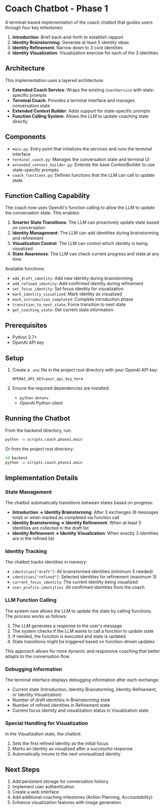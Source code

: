 # Coach Chatbot - Phase 1

A terminal-based implementation of the coach chatbot that guides users through four key milestones:

1. **Introduction**: Brief back-and-forth to establish rapport
2. **Identity Brainstorming**: Generate at least 5 identity ideas
3. **Identity Refinement**: Narrow down to 3 core identities
4. **Identity Visualization**: Visualization exercise for each of the 3 identities

## Architecture

This implementation uses a layered architecture:

- **Extended Coach Service**: Wraps the existing `CoachService` with state-specific prompts
- **Terminal Coach**: Provides a terminal interface and manages conversation state
- **Extended Context Builder**: Adds support for state-specific prompts
- **Function Calling System**: Allows the LLM to update coaching state directly

## Components

- `main.py`: Entry point that initializes the services and runs the terminal interface
- `terminal_coach.py`: Manages the conversation state and terminal UI
- `extended_context_builder.py`: Extends the base ContextBuilder to use state-specific prompts
- `coach_functions.py`: Defines functions that the LLM can call to update state

## Function Calling Capability

The coach now uses OpenAI's function calling to allow the LLM to update the conversation state. This enables:

1. **Smarter State Transitions**: The LLM can proactively update state based on conversation
2. **Identity Management**: The LLM can add identities during brainstorming and refinement
3. **Visualization Control**: The LLM can control which identity is being visualized
4. **State Awareness**: The LLM can check current progress and state at any time

Available functions:

- `add_draft_identity`: Add new identity during brainstorming
- `add_refined_identity`: Add confirmed identity during refinement
- `set_focus_identity`: Set focus identity for visualization
- `mark_identity_visualized`: Mark identity as visualized
- `mark_introduction_completed`: Complete introduction phase
- `transition_to_next_state`: Force transition to next state
- `get_coaching_state`: Get current state information

## Prerequisites

- Python 3.7+
- OpenAI API key

## Setup

1. Create a `.env` file in the project root directory with your OpenAI API key:
   ```
   OPENAI_API_KEY=your_api_key_here
   ```

2. Ensure the required dependencies are installed:
   - `python-dotenv`
   - OpenAI Python client

## Running the Chatbot

From the backend directory, run:

```bash
python -m scripts.coach.phase1.main
```

Or from the project root directory:

```bash
cd backend
python -m scripts.coach.phase1.main
```

## Implementation Details

### State Management

The chatbot automatically transitions between states based on progress:

- **Introduction → Identity Brainstorming**: After 3 exchanges (6 messages total) or when marked as completed via function call
- **Identity Brainstorming → Identity Refinement**: When at least 5 identities are collected in the draft list
- **Identity Refinement → Identity Visualization**: When exactly 3 identities are in the refined list

### Identity Tracking

The chatbot tracks identities in memory:
- `identities["draft"]`: All brainstormed identities (minimum 5 needed)
- `identities["refined"]`: Selected identities for refinement (maximum 3)
- `current_focus_identity`: The current identity being visualized
- `user_profile.identities`: All confirmed identities from the coach

### LLM Function Calling

The system now allows the LLM to update the state by calling functions. The process works as follows:

1. The LLM generates a response to the user's message
2. The system checks if the LLM wants to call a function to update state
3. If needed, the function is executed and state is updated
4. State transitions might be triggered based on function-driven updates

This approach allows for more dynamic and responsive coaching that better adapts to the conversation flow.

### Debugging Information

The terminal interface displays debugging information after each exchange:
- Current state (Introduction, Identity Brainstorming, Identity Refinement, or Identity Visualization)
- Number of draft identities in Brainstorming state
- Number of refined identities in Refinement state
- Current focus identity and visualization status in Visualization state

### Special Handling for Visualization

In the Visualization state, the chatbot:
1. Sets the first refined identity as the initial focus
2. Marks an identity as visualized after a successful response
3. Automatically moves to the next unvisualized identity

## Next Steps

1. Add persistent storage for conversation history
2. Implement user authentication
3. Create a web interface
4. Add additional coaching milestones (Action Planning, Accountability)
5. Enhance visualization features with image generation 